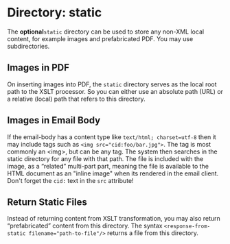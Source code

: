 # Directory: static

The **optional**`static` directory can be used to store any non-XML local content, for example images and prefabricated PDF. You may use subdirectories.

## Images in PDF

On inserting images into PDF, the `static` directory serves as the local root path to the XSLT processor. So you can either use an absolute path (URL) or a relative (local) path that refers to this directory.

## Images in Email Body

If the email-body has a content type like `text/html; charset=utf-8` then it may include tags such as `<img src="cid:foo/bar.jpg">`. The tag is most commonly an \<img>, but can be any tag. The system then searches in the static directory for any file with that path. The file is included with the image, as a “related” multi-part part, meaning the file is available to the HTML document as an "inline image" when its rendered in the email client. Don't forget the `cid:` text in the `src` attribute!

## Return Static Files

Instead of returning content from XSLT transformation, you may also return “prefabricated” content from this directory. The syntax `<response-from-static filename="path-to-file"/>` returns a file from this directory.
